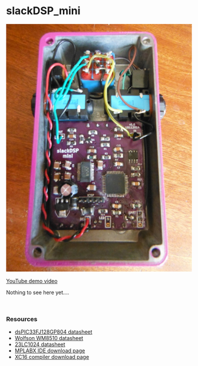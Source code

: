 # slackDSP_mini

![](www/mini_guts.jpg)

[YouTube demo video](http://www.youtube.com/watch?v=F_a12EcQlmA)

Nothing to see here yet....

<br>

### Resources
* [dsPIC33FJ128GP804 datasheet](http://ww1.microchip.com/downloads/en/DeviceDoc/70292G.pdf)
* [Wolfson WM8510 datasheet](https://www.cirrus.com/en/pubs/proDatasheet/WM8510_v4.5.pdf)
* [23LC1024 datasheet](http://ww1.microchip.com/downloads/en/DeviceDoc/20005142C.pdf)
* [MPLABX IDE download page](http://www.microchip.com/pagehandler/en-us/family/mplabx/home.html)
* [XC16 compiler download page](http://www.microchip.com/pagehandler/en-us/devtools/mplabxc/home.html)
